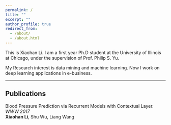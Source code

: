 ```yaml
---
permalink: /
title: ""
excerpt: ""
author_profile: true
redirect_from: 
  - /about/
  - /about.html
---
```


This is Xiaohan Li.
I am a first year Ph.D student at the University of Illinois at Chicago, under the supervision of Prof. Philip S. Yu.  

My Research interest is data mining and machine learning. Now I work on deep learning applications in e-business.  

---

Publications
---
Blood Pressure Prediction via Recurrent Models with Contextual Layer. *WWW 2017*      
**Xiaohan Li**, Shu Wu, Liang Wang

